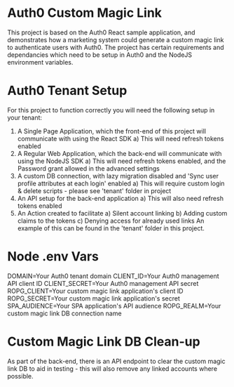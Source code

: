 # Auth0 Custom Magic Link

This project is based on the Auth0 React sample application, and demonstrates how a marketing system could generate a custom magic link to authenticate users with Auth0. The project has certain requirements and dependancies which need to be setup in Auth0 and the NodeJS environment variables.

# Auth0 Tenant Setup

For this project to function correctly you will need the following setup in your tenant:

1) A Single Page Application, which the front-end of this project will communicate with using the React SDK
a) This will need refresh tokens enabled
2) A Regular Web Application, which the back-end will communicate with using the NodeJS SDK
a) This will need refresh tokens enabled, and the Password grant allowed in the advanced settings
3) A custom DB connection, with lazy migration disabled and 'Sync user profile attributes at each login' enabled
a) This will require custom login & delete scripts - please see 'tenant' folder in project
4) An API setup for the back-end application
a) This will also need refresh tokens enabled
5) An Action created to facilitate
a) Silent account linking
b) Adding custom claims to the tokens
c) Denying access for already used links
An example of this can be found in the 'tenant' folder in this project.

# Node .env Vars

DOMAIN=Your Auth0 tenant domain
CLIENT_ID=Your Auth0 management API client ID
CLIENT_SECRET=Your Auth0 management API secret
ROPG_CLIENT=Your custom magic link application's client ID
ROPG_SECRET=Your custom magic link application's secret
SPA_AUDIENCE=Your SPA application's API audience
ROPG_REALM=Your custom magic link DB connection name

# Custom Magic Link DB Clean-up

As part of the back-end, there is an API endpoint to clear the custom magic link DB to aid in testing - this will also remove any linked accounts where possible.
